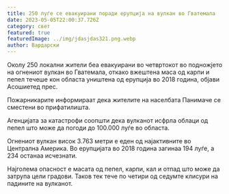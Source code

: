 ```yaml
---
title: 250 луѓе се евакуирани поради ерупција на вулкан во Гватемала
date: 2023-05-05T22:00:37.726Z
category: свет
featured: true
featuredImage: ../img/jdasjdas321.png.webp
author: Вардарски
---
```


Околу 250 локални жители беа евакуирани во четвртокот во подножјето на огнениот вулкан во Гватемала, откако вжештена маса од карпи и пепел течеше кон областа уништена од ерупција во 2018 година, објави Асошиетед прес.

Пожарникарите информираат дека жителите на населбата Панимаче се сместени во прифатилишта.

Агенцијата за катастрофи соопшти дека вулканот исфрла облаци од пепел што може да погоди до 100.000 луѓе во областа.

Огнениот вулкан висок 3.763 метри е еден од најактивните во Централна Америка. Во ерупцијата во 2018 година загинаа 194 луѓе, а 234 останаа исчезнати.

Најголема опасност е масата од пепел, карпи, кал и отпад што може да затрупа цели градови. Таков тек тече по четири од седумте клисури на падините на вулканот.
